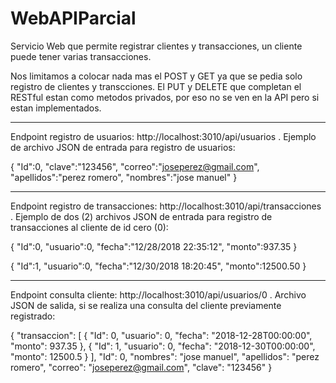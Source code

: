 # WebAPIParcial
Servicio Web que permite registrar clientes y transacciones, un cliente puede tener varias transacciones.

Nos limitamos a colocar nada mas el POST y GET ya que se pedia solo registro de clientes y transcciones. El PUT y DELETE que completan el RESTful estan como metodos privados, por eso no se ven en la API pero si estan implementados.

-----------------------------------------------------------------------------------------------------------------------------------

Endpoint registro de usuarios:  http://localhost:3010/api/usuarios  .
Ejemplo de archivo JSON de entrada para registro de usuarios:

{
	"Id":0,
	"clave":"123456",
	"correo":"joseperez@gmail.com",
	"apellidos":"perez romero",
	"nombres":"jose manuel"
}

-----------------------------------------------------------------------------------------------------------------------------------

Endpoint registro de transacciones: http://localhost:3010/api/transacciones  .
Ejemplo de dos (2) archivos JSON de entrada para registro de transacciones al cliente de id cero (0):

{
	"Id":0,
	"usuario":0,
	"fecha":"12/28/2018 22:35:12",
	"monto":937.35
}


{
	"Id":1,
	"usuario":0,
	"fecha":"12/30/2018 18:20:45",
	"monto":12500.50
}

-----------------------------------------------------------------------------------------------------------------------------------

Endpoint consulta cliente:  http://localhost:3010/api/usuarios/0   .
Archivo JSON de salida, si se realiza una consulta del cliente previamente registrado:

{
    "transaccion": [
        {
            "Id": 0,
            "usuario": 0,
            "fecha": "2018-12-28T00:00:00",
            "monto": 937.35
        },
        {
            "Id": 1,
            "usuario": 0,
            "fecha": "2018-12-30T00:00:00",
            "monto": 12500.5
        }
    ],
    "Id": 0,
    "nombres": "jose manuel",
    "apellidos": "perez romero",
    "correo": "joseperez@gmail.com",
    "clave": "123456"
}



